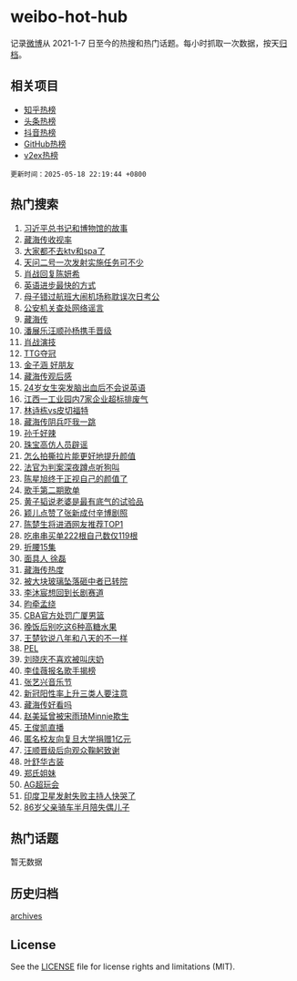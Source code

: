 # weibo-hot-hub

记录[微博](https://www.weibo.com)从 2021-1-7 日至今的热搜和热门话题。每小时抓取一次数据，按天[归档](archives)。

## 相关项目

- [知乎热榜](https://github.com/snaildev/zhihu-hot-hub)
- [头条热榜](https://github.com/snaildev/toutiao-hot-hub)
- [抖音热榜](https://github.com/snaildev/douyin-hot-hub)
- [GitHub热榜](https://github.com/snaildev/github-hot-hub)
- [v2ex热榜](https://github.com/snaildev/v2ex-hot-hub)


`更新时间：2025-05-18 22:19:44 +0800`

## 热门搜索

1. [习近平总书记和博物馆的故事](https://m.weibo.cn/search?containerid=100103type%3D1%26t%3D10%26q%3D%23%E4%B9%A0%E8%BF%91%E5%B9%B3%E6%80%BB%E4%B9%A6%E8%AE%B0%E5%92%8C%E5%8D%9A%E7%89%A9%E9%A6%86%E7%9A%84%E6%95%85%E4%BA%8B%23&stream_entry_id=51&isnewpage=1&extparam=seat%3D1%26pos%3D0%26filter_type%3Drealtimehot%26stream_entry_id%3D51%26q%3D%2523%25E4%25B9%25A0%25E8%25BF%2591%25E5%25B9%25B3%25E6%2580%25BB%25E4%25B9%25A6%25E8%25AE%25B0%25E5%2592%258C%25E5%258D%259A%25E7%2589%25A9%25E9%25A6%2586%25E7%259A%2584%25E6%2595%2585%25E4%25BA%258B%2523%26dgr%3D0%26c_type%3D51%26cate%3D10103%26display_time%3D1747577982%26pre_seqid%3D17475779828520337216355)
1. [藏海传收视率](https://m.weibo.cn/search?containerid=100103type%3D1%26t%3D10%26q%3D%E8%97%8F%E6%B5%B7%E4%BC%A0%E6%94%B6%E8%A7%86%E7%8E%87&stream_entry_id=31&isnewpage=1&extparam=seat%3D1%26pos%3D0%26filter_type%3Drealtimehot%26q%3D%25E8%2597%258F%25E6%25B5%25B7%25E4%25BC%25A0%25E6%2594%25B6%25E8%25A7%2586%25E7%258E%2587%26dgr%3D0%26cate%3D5001%26band_rank%3D1%26stream_entry_id%3D31%26c_type%3D31%26realpos%3D1%26flag%3D16%26lcate%3D5001%26display_time%3D1747577982%26pre_seqid%3D17475779828520337216355)
1. [大家都不去ktv和spa了](https://m.weibo.cn/search?containerid=100103type%3D1%26t%3D10%26q%3D%E5%A4%A7%E5%AE%B6%E9%83%BD%E4%B8%8D%E5%8E%BBktv%E5%92%8Cspa%E4%BA%86&stream_entry_id=31&isnewpage=1&extparam=seat%3D1%26pos%3D1%26filter_type%3Drealtimehot%26q%3D%25E5%25A4%25A7%25E5%25AE%25B6%25E9%2583%25BD%25E4%25B8%258D%25E5%258E%25BBktv%25E5%2592%258Cspa%25E4%25BA%2586%26dgr%3D0%26cate%3D5001%26band_rank%3D2%26stream_entry_id%3D31%26c_type%3D31%26realpos%3D2%26flag%3D2%26lcate%3D5001%26display_time%3D1747577982%26pre_seqid%3D17475779828520337216355)
1. [天问二号一次发射实施任务可不少](https://m.weibo.cn/search?containerid=100103type%3D1%26t%3D10%26q%3D%23%E5%A4%A9%E9%97%AE%E4%BA%8C%E5%8F%B7%E4%B8%80%E6%AC%A1%E5%8F%91%E5%B0%84%E5%AE%9E%E6%96%BD%E4%BB%BB%E5%8A%A1%E5%8F%AF%E4%B8%8D%E5%B0%91%23&stream_entry_id=31&isnewpage=1&extparam=seat%3D1%26pos%3D2%26filter_type%3Drealtimehot%26q%3D%2523%25E5%25A4%25A9%25E9%2597%25AE%25E4%25BA%258C%25E5%258F%25B7%25E4%25B8%2580%25E6%25AC%25A1%25E5%258F%2591%25E5%25B0%2584%25E5%25AE%259E%25E6%2596%25BD%25E4%25BB%25BB%25E5%258A%25A1%25E5%258F%25AF%25E4%25B8%258D%25E5%25B0%2591%2523%26dgr%3D0%26cate%3D5001%26band_rank%3D3%26stream_entry_id%3D31%26c_type%3D31%26realpos%3D3%26flag%3D1%26lcate%3D5001%26display_time%3D1747577982%26pre_seqid%3D17475779828520337216355)
1. [肖战回复陈妍希](https://m.weibo.cn/search?containerid=100103type%3D1%26t%3D10%26q%3D%23%E8%82%96%E6%88%98%E5%9B%9E%E5%A4%8D%E9%99%88%E5%A6%8D%E5%B8%8C%23&stream_entry_id=31&isnewpage=1&extparam=seat%3D1%26pos%3D3%26filter_type%3Drealtimehot%26q%3D%2523%25E8%2582%2596%25E6%2588%2598%25E5%259B%259E%25E5%25A4%258D%25E9%2599%2588%25E5%25A6%258D%25E5%25B8%258C%2523%26dgr%3D0%26cate%3D5001%26band_rank%3D4%26stream_entry_id%3D31%26c_type%3D31%26realpos%3D4%26flag%3D16%26lcate%3D5001%26display_time%3D1747577982%26pre_seqid%3D17475779828520337216355)
1. [英语进步最快的方式](https://m.weibo.cn/search?containerid=100103type%3D1%26t%3D10%26q%3D%E8%8B%B1%E8%AF%AD%E8%BF%9B%E6%AD%A5%E6%9C%80%E5%BF%AB%E7%9A%84%E6%96%B9%E5%BC%8F&stream_entry_id=31&isnewpage=1&extparam=seat%3D1%26pos%3D4%26filter_type%3Drealtimehot%26q%3D%25E8%258B%25B1%25E8%25AF%25AD%25E8%25BF%259B%25E6%25AD%25A5%25E6%259C%2580%25E5%25BF%25AB%25E7%259A%2584%25E6%2596%25B9%25E5%25BC%258F%26dgr%3D0%26cate%3D5001%26band_rank%3D5%26stream_entry_id%3D31%26c_type%3D31%26realpos%3D5%26flag%3D1%26lcate%3D5001%26display_time%3D1747577982%26pre_seqid%3D17475779828520337216355)
1. [母子错过航班大闹机场称耽误次日考公](https://m.weibo.cn/search?containerid=100103type%3D1%26t%3D10%26q%3D%23%E6%AF%8D%E5%AD%90%E9%94%99%E8%BF%87%E8%88%AA%E7%8F%AD%E5%A4%A7%E9%97%B9%E6%9C%BA%E5%9C%BA%E7%A7%B0%E8%80%BD%E8%AF%AF%E6%AC%A1%E6%97%A5%E8%80%83%E5%85%AC%23&stream_entry_id=31&isnewpage=1&extparam=seat%3D1%26pos%3D5%26filter_type%3Drealtimehot%26q%3D%2523%25E6%25AF%258D%25E5%25AD%2590%25E9%2594%2599%25E8%25BF%2587%25E8%2588%25AA%25E7%258F%25AD%25E5%25A4%25A7%25E9%2597%25B9%25E6%259C%25BA%25E5%259C%25BA%25E7%25A7%25B0%25E8%2580%25BD%25E8%25AF%25AF%25E6%25AC%25A1%25E6%2597%25A5%25E8%2580%2583%25E5%2585%25AC%2523%26dgr%3D0%26cate%3D5001%26band_rank%3D6%26stream_entry_id%3D31%26c_type%3D31%26realpos%3D6%26flag%3D0%26lcate%3D5001%26display_time%3D1747577982%26pre_seqid%3D17475779828520337216355)
1. [公安机关查处网络谣言](https://m.weibo.cn/search?containerid=100103type%3D1%26t%3D10%26q%3D%23%E5%85%AC%E5%AE%89%E6%9C%BA%E5%85%B3%E6%9F%A5%E5%A4%84%E7%BD%91%E7%BB%9C%E8%B0%A3%E8%A8%80%23&stream_entry_id=31&isnewpage=1&extparam=seat%3D1%26pos%3D6%26filter_type%3Drealtimehot%26is_ad_pos%3D1%26c_type%3D31%26dgr%3D0%26cate%3D5001%26stream_entry_id%3D31%26band_rank%3D7%26q%3D%2523%25E5%2585%25AC%25E5%25AE%2589%25E6%259C%25BA%25E5%2585%25B3%25E6%259F%25A5%25E5%25A4%2584%25E7%25BD%2591%25E7%25BB%259C%25E8%25B0%25A3%25E8%25A8%2580%2523%26adid%3D286466%26lcate%3D5001%26display_time%3D1747577982%26pre_seqid%3D17475779828520337216355)
1. [藏海传](https://m.weibo.cn/search?containerid=100103type%3D1%26t%3D10%26q%3D%E8%97%8F%E6%B5%B7%E4%BC%A0&stream_entry_id=31&isnewpage=1&extparam=seat%3D1%26pos%3D7%26filter_type%3Drealtimehot%26q%3D%25E8%2597%258F%25E6%25B5%25B7%25E4%25BC%25A0%26dgr%3D0%26cate%3D5001%26band_rank%3D7%26stream_entry_id%3D31%26c_type%3D31%26realpos%3D7%26flag%3D2%26lcate%3D5001%26display_time%3D1747577982%26pre_seqid%3D17475779828520337216355)
1. [潘展乐汪顺孙杨携手晋级](https://m.weibo.cn/search?containerid=100103type%3D1%26t%3D10%26q%3D%23%E6%BD%98%E5%B1%95%E4%B9%90%E6%B1%AA%E9%A1%BA%E5%AD%99%E6%9D%A8%E6%90%BA%E6%89%8B%E6%99%8B%E7%BA%A7%23&stream_entry_id=31&isnewpage=1&extparam=seat%3D1%26pos%3D8%26filter_type%3Drealtimehot%26q%3D%2523%25E6%25BD%2598%25E5%25B1%2595%25E4%25B9%2590%25E6%25B1%25AA%25E9%25A1%25BA%25E5%25AD%2599%25E6%259D%25A8%25E6%2590%25BA%25E6%2589%258B%25E6%2599%258B%25E7%25BA%25A7%2523%26dgr%3D0%26cate%3D5001%26band_rank%3D8%26stream_entry_id%3D31%26c_type%3D31%26realpos%3D8%26flag%3D1%26lcate%3D5001%26display_time%3D1747577982%26pre_seqid%3D17475779828520337216355)
1. [肖战演技](https://m.weibo.cn/search?containerid=100103type%3D1%26t%3D10%26q%3D%E8%82%96%E6%88%98%E6%BC%94%E6%8A%80&stream_entry_id=31&isnewpage=1&extparam=seat%3D1%26pos%3D9%26filter_type%3Drealtimehot%26q%3D%25E8%2582%2596%25E6%2588%2598%25E6%25BC%2594%25E6%258A%2580%26dgr%3D0%26cate%3D5001%26band_rank%3D9%26stream_entry_id%3D31%26c_type%3D31%26realpos%3D9%26flag%3D1%26lcate%3D5001%26display_time%3D1747577982%26pre_seqid%3D17475779828520337216355)
1. [TTG夺冠](https://m.weibo.cn/search?containerid=100103type%3D1%26t%3D10%26q%3DTTG%E5%A4%BA%E5%86%A0&stream_entry_id=31&isnewpage=1&extparam=seat%3D1%26pos%3D10%26filter_type%3Drealtimehot%26q%3DTTG%25E5%25A4%25BA%25E5%2586%25A0%26dgr%3D0%26cate%3D5001%26band_rank%3D10%26stream_entry_id%3D31%26c_type%3D31%26realpos%3D10%26flag%3D0%26lcate%3D5001%26display_time%3D1747577982%26pre_seqid%3D17475779828520337216355)
1. [金子涵 好朋友](https://m.weibo.cn/search?containerid=100103type%3D1%26t%3D10%26q%3D%E9%87%91%E5%AD%90%E6%B6%B5+%E5%A5%BD%E6%9C%8B%E5%8F%8B&stream_entry_id=31&isnewpage=1&extparam=seat%3D1%26pos%3D11%26filter_type%3Drealtimehot%26q%3D%25E9%2587%2591%25E5%25AD%2590%25E6%25B6%25B5%2520%25E5%25A5%25BD%25E6%259C%258B%25E5%258F%258B%26dgr%3D0%26cate%3D5001%26band_rank%3D11%26stream_entry_id%3D31%26c_type%3D31%26realpos%3D11%26flag%3D1%26lcate%3D5001%26display_time%3D1747577982%26pre_seqid%3D17475779828520337216355)
1. [藏海传观后感](https://m.weibo.cn/search?containerid=100103type%3D1%26t%3D10%26q%3D%23%E8%97%8F%E6%B5%B7%E4%BC%A0%E8%A7%82%E5%90%8E%E6%84%9F%23&stream_entry_id=31&isnewpage=1&extparam=seat%3D1%26pos%3D12%26filter_type%3Drealtimehot%26q%3D%2523%25E8%2597%258F%25E6%25B5%25B7%25E4%25BC%25A0%25E8%25A7%2582%25E5%2590%258E%25E6%2584%259F%2523%26dgr%3D0%26cate%3D5001%26band_rank%3D12%26stream_entry_id%3D31%26c_type%3D31%26realpos%3D12%26flag%3D1%26lcate%3D5001%26display_time%3D1747577982%26pre_seqid%3D17475779828520337216355)
1. [24岁女生突发脑出血后不会说英语](https://m.weibo.cn/search?containerid=100103type%3D1%26t%3D10%26q%3D%2324%E5%B2%81%E5%A5%B3%E7%94%9F%E7%AA%81%E5%8F%91%E8%84%91%E5%87%BA%E8%A1%80%E5%90%8E%E4%B8%8D%E4%BC%9A%E8%AF%B4%E8%8B%B1%E8%AF%AD%23&stream_entry_id=31&isnewpage=1&extparam=seat%3D1%26pos%3D13%26filter_type%3Drealtimehot%26q%3D%252324%25E5%25B2%2581%25E5%25A5%25B3%25E7%2594%259F%25E7%25AA%2581%25E5%258F%2591%25E8%2584%2591%25E5%2587%25BA%25E8%25A1%2580%25E5%2590%258E%25E4%25B8%258D%25E4%25BC%259A%25E8%25AF%25B4%25E8%258B%25B1%25E8%25AF%25AD%2523%26dgr%3D0%26cate%3D5001%26band_rank%3D13%26stream_entry_id%3D31%26c_type%3D31%26realpos%3D13%26flag%3D0%26lcate%3D5001%26display_time%3D1747577982%26pre_seqid%3D17475779828520337216355)
1. [江西一工业园内7家企业超标排废气](https://m.weibo.cn/search?containerid=100103type%3D1%26t%3D10%26q%3D%23%E6%B1%9F%E8%A5%BF%E4%B8%80%E5%B7%A5%E4%B8%9A%E5%9B%AD%E5%86%857%E5%AE%B6%E4%BC%81%E4%B8%9A%E8%B6%85%E6%A0%87%E6%8E%92%E5%BA%9F%E6%B0%94%23&stream_entry_id=31&isnewpage=1&extparam=seat%3D1%26pos%3D14%26filter_type%3Drealtimehot%26q%3D%2523%25E6%25B1%259F%25E8%25A5%25BF%25E4%25B8%2580%25E5%25B7%25A5%25E4%25B8%259A%25E5%259B%25AD%25E5%2586%25857%25E5%25AE%25B6%25E4%25BC%2581%25E4%25B8%259A%25E8%25B6%2585%25E6%25A0%2587%25E6%258E%2592%25E5%25BA%259F%25E6%25B0%2594%2523%26dgr%3D0%26cate%3D5001%26band_rank%3D14%26stream_entry_id%3D31%26c_type%3D31%26realpos%3D14%26flag%3D1%26lcate%3D5001%26display_time%3D1747577982%26pre_seqid%3D17475779828520337216355)
1. [林诗栋vs皮切福特](https://m.weibo.cn/search?containerid=100103type%3D1%26t%3D10%26q%3D%E6%9E%97%E8%AF%97%E6%A0%8Bvs%E7%9A%AE%E5%88%87%E7%A6%8F%E7%89%B9&stream_entry_id=31&isnewpage=1&extparam=seat%3D1%26pos%3D15%26filter_type%3Drealtimehot%26q%3D%25E6%259E%2597%25E8%25AF%2597%25E6%25A0%258Bvs%25E7%259A%25AE%25E5%2588%2587%25E7%25A6%258F%25E7%2589%25B9%26dgr%3D0%26cate%3D5001%26band_rank%3D15%26stream_entry_id%3D31%26c_type%3D31%26realpos%3D15%26flag%3D0%26lcate%3D5001%26display_time%3D1747577982%26pre_seqid%3D17475779828520337216355)
1. [藏海传阴兵吓我一跳](https://m.weibo.cn/search?containerid=100103type%3D1%26t%3D10%26q%3D%E8%97%8F%E6%B5%B7%E4%BC%A0%E9%98%B4%E5%85%B5%E5%90%93%E6%88%91%E4%B8%80%E8%B7%B3&stream_entry_id=31&isnewpage=1&extparam=seat%3D1%26pos%3D16%26filter_type%3Drealtimehot%26q%3D%25E8%2597%258F%25E6%25B5%25B7%25E4%25BC%25A0%25E9%2598%25B4%25E5%2585%25B5%25E5%2590%2593%25E6%2588%2591%25E4%25B8%2580%25E8%25B7%25B3%26dgr%3D0%26cate%3D5001%26band_rank%3D16%26stream_entry_id%3D31%26c_type%3D31%26realpos%3D16%26flag%3D1%26lcate%3D5001%26display_time%3D1747577982%26pre_seqid%3D17475779828520337216355)
1. [孙千好辣](https://m.weibo.cn/search?containerid=100103type%3D1%26t%3D10%26q%3D%E5%AD%99%E5%8D%83%E5%A5%BD%E8%BE%A3&stream_entry_id=31&isnewpage=1&extparam=seat%3D1%26pos%3D17%26filter_type%3Drealtimehot%26q%3D%25E5%25AD%2599%25E5%258D%2583%25E5%25A5%25BD%25E8%25BE%25A3%26dgr%3D0%26cate%3D5001%26band_rank%3D17%26stream_entry_id%3D31%26c_type%3D31%26realpos%3D17%26flag%3D1%26lcate%3D5001%26display_time%3D1747577982%26pre_seqid%3D17475779828520337216355)
1. [珠宝高仿人员辟谣](https://m.weibo.cn/search?containerid=100103type%3D1%26t%3D10%26q%3D%23%E7%8F%A0%E5%AE%9D%E9%AB%98%E4%BB%BF%E4%BA%BA%E5%91%98%E8%BE%9F%E8%B0%A3%23&stream_entry_id=31&isnewpage=1&extparam=seat%3D1%26pos%3D18%26filter_type%3Drealtimehot%26q%3D%2523%25E7%258F%25A0%25E5%25AE%259D%25E9%25AB%2598%25E4%25BB%25BF%25E4%25BA%25BA%25E5%2591%2598%25E8%25BE%259F%25E8%25B0%25A3%2523%26dgr%3D0%26cate%3D5001%26band_rank%3D18%26stream_entry_id%3D31%26c_type%3D31%26realpos%3D18%26flag%3D0%26lcate%3D5001%26display_time%3D1747577982%26pre_seqid%3D17475779828520337216355)
1. [怎么拍撕拉片能更好地提升颜值](https://m.weibo.cn/search?containerid=100103type%3D1%26t%3D10%26q%3D%E6%80%8E%E4%B9%88%E6%8B%8D%E6%92%95%E6%8B%89%E7%89%87%E8%83%BD%E6%9B%B4%E5%A5%BD%E5%9C%B0%E6%8F%90%E5%8D%87%E9%A2%9C%E5%80%BC&stream_entry_id=31&isnewpage=1&extparam=seat%3D1%26pos%3D19%26filter_type%3Drealtimehot%26q%3D%25E6%2580%258E%25E4%25B9%2588%25E6%258B%258D%25E6%2592%2595%25E6%258B%2589%25E7%2589%2587%25E8%2583%25BD%25E6%259B%25B4%25E5%25A5%25BD%25E5%259C%25B0%25E6%258F%2590%25E5%258D%2587%25E9%25A2%259C%25E5%2580%25BC%26dgr%3D0%26cate%3D5001%26is_ai_ask%3D1%26c_type%3D31%26realpos%3D19%26band_rank%3D19%26stream_entry_id%3D31%26flag%3D1%26lcate%3D5001%26display_time%3D1747577982%26pre_seqid%3D17475779828520337216355)
1. [法官为判案深夜蹲点听狗叫](https://m.weibo.cn/search?containerid=100103type%3D1%26t%3D10%26q%3D%E6%B3%95%E5%AE%98%E4%B8%BA%E5%88%A4%E6%A1%88%E6%B7%B1%E5%A4%9C%E8%B9%B2%E7%82%B9%E5%90%AC%E7%8B%97%E5%8F%AB&stream_entry_id=31&isnewpage=1&extparam=seat%3D1%26pos%3D20%26filter_type%3Drealtimehot%26q%3D%25E6%25B3%2595%25E5%25AE%2598%25E4%25B8%25BA%25E5%2588%25A4%25E6%25A1%2588%25E6%25B7%25B1%25E5%25A4%259C%25E8%25B9%25B2%25E7%2582%25B9%25E5%2590%25AC%25E7%258B%2597%25E5%258F%25AB%26dgr%3D0%26cate%3D5001%26band_rank%3D20%26stream_entry_id%3D31%26c_type%3D31%26realpos%3D20%26flag%3D1%26lcate%3D5001%26display_time%3D1747577982%26pre_seqid%3D17475779828520337216355)
1. [陈星旭终于正视自己的颜值了](https://m.weibo.cn/search?containerid=100103type%3D1%26t%3D10%26q%3D%E9%99%88%E6%98%9F%E6%97%AD%E7%BB%88%E4%BA%8E%E6%AD%A3%E8%A7%86%E8%87%AA%E5%B7%B1%E7%9A%84%E9%A2%9C%E5%80%BC%E4%BA%86&stream_entry_id=31&isnewpage=1&extparam=seat%3D1%26pos%3D21%26filter_type%3Drealtimehot%26q%3D%25E9%2599%2588%25E6%2598%259F%25E6%2597%25AD%25E7%25BB%2588%25E4%25BA%258E%25E6%25AD%25A3%25E8%25A7%2586%25E8%2587%25AA%25E5%25B7%25B1%25E7%259A%2584%25E9%25A2%259C%25E5%2580%25BC%25E4%25BA%2586%26dgr%3D0%26cate%3D5001%26band_rank%3D21%26stream_entry_id%3D31%26c_type%3D31%26realpos%3D21%26flag%3D1%26lcate%3D5001%26display_time%3D1747577982%26pre_seqid%3D17475779828520337216355)
1. [歌手第二期歌单](https://m.weibo.cn/search?containerid=100103type%3D1%26t%3D10%26q%3D%E6%AD%8C%E6%89%8B%E7%AC%AC%E4%BA%8C%E6%9C%9F%E6%AD%8C%E5%8D%95&stream_entry_id=31&isnewpage=1&extparam=seat%3D1%26pos%3D22%26filter_type%3Drealtimehot%26q%3D%25E6%25AD%258C%25E6%2589%258B%25E7%25AC%25AC%25E4%25BA%258C%25E6%259C%259F%25E6%25AD%258C%25E5%258D%2595%26dgr%3D0%26cate%3D5001%26band_rank%3D22%26stream_entry_id%3D31%26c_type%3D31%26realpos%3D22%26flag%3D0%26lcate%3D5001%26display_time%3D1747577982%26pre_seqid%3D17475779828520337216355)
1. [黄子韬说老婆是最有底气的试验品](https://m.weibo.cn/search?containerid=100103type%3D1%26t%3D10%26q%3D%23%E9%BB%84%E5%AD%90%E9%9F%AC%E8%AF%B4%E8%80%81%E5%A9%86%E6%98%AF%E6%9C%80%E6%9C%89%E5%BA%95%E6%B0%94%E7%9A%84%E8%AF%95%E9%AA%8C%E5%93%81%23&stream_entry_id=31&isnewpage=1&extparam=seat%3D1%26pos%3D23%26filter_type%3Drealtimehot%26q%3D%2523%25E9%25BB%2584%25E5%25AD%2590%25E9%259F%25AC%25E8%25AF%25B4%25E8%2580%2581%25E5%25A9%2586%25E6%2598%25AF%25E6%259C%2580%25E6%259C%2589%25E5%25BA%2595%25E6%25B0%2594%25E7%259A%2584%25E8%25AF%2595%25E9%25AA%258C%25E5%2593%2581%2523%26dgr%3D0%26cate%3D5001%26band_rank%3D23%26stream_entry_id%3D31%26c_type%3D31%26realpos%3D23%26flag%3D0%26lcate%3D5001%26display_time%3D1747577982%26pre_seqid%3D17475779828520337216355)
1. [颖儿点赞了张新成付辛博剧照](https://m.weibo.cn/search?containerid=100103type%3D1%26t%3D10%26q%3D%23%E9%A2%96%E5%84%BF%E7%82%B9%E8%B5%9E%E4%BA%86%E5%BC%A0%E6%96%B0%E6%88%90%E4%BB%98%E8%BE%9B%E5%8D%9A%E5%89%A7%E7%85%A7%23&stream_entry_id=31&isnewpage=1&extparam=seat%3D1%26pos%3D24%26filter_type%3Drealtimehot%26q%3D%2523%25E9%25A2%2596%25E5%2584%25BF%25E7%2582%25B9%25E8%25B5%259E%25E4%25BA%2586%25E5%25BC%25A0%25E6%2596%25B0%25E6%2588%2590%25E4%25BB%2598%25E8%25BE%259B%25E5%258D%259A%25E5%2589%25A7%25E7%2585%25A7%2523%26dgr%3D0%26cate%3D5001%26band_rank%3D24%26stream_entry_id%3D31%26c_type%3D31%26realpos%3D24%26flag%3D1%26lcate%3D5001%26display_time%3D1747577982%26pre_seqid%3D17475779828520337216355)
1. [陈楚生将进酒网友推荐TOP1](https://m.weibo.cn/search?containerid=100103type%3D1%26t%3D10%26q%3D%E9%99%88%E6%A5%9A%E7%94%9F%E5%B0%86%E8%BF%9B%E9%85%92%E7%BD%91%E5%8F%8B%E6%8E%A8%E8%8D%90TOP1&stream_entry_id=31&isnewpage=1&extparam=seat%3D1%26pos%3D25%26filter_type%3Drealtimehot%26q%3D%25E9%2599%2588%25E6%25A5%259A%25E7%2594%259F%25E5%25B0%2586%25E8%25BF%259B%25E9%2585%2592%25E7%25BD%2591%25E5%258F%258B%25E6%258E%25A8%25E8%258D%2590TOP1%26dgr%3D0%26cate%3D5001%26band_rank%3D25%26stream_entry_id%3D31%26c_type%3D31%26realpos%3D25%26flag%3D1%26lcate%3D5001%26display_time%3D1747577982%26pre_seqid%3D17475779828520337216355)
1. [吃串串买单222根自己数仅119根](https://m.weibo.cn/search?containerid=100103type%3D1%26t%3D10%26q%3D%23%E5%90%83%E4%B8%B2%E4%B8%B2%E4%B9%B0%E5%8D%95222%E6%A0%B9%E8%87%AA%E5%B7%B1%E6%95%B0%E4%BB%85119%E6%A0%B9%23&stream_entry_id=31&isnewpage=1&extparam=seat%3D1%26pos%3D26%26filter_type%3Drealtimehot%26q%3D%2523%25E5%2590%2583%25E4%25B8%25B2%25E4%25B8%25B2%25E4%25B9%25B0%25E5%258D%2595222%25E6%25A0%25B9%25E8%2587%25AA%25E5%25B7%25B1%25E6%2595%25B0%25E4%25BB%2585119%25E6%25A0%25B9%2523%26dgr%3D0%26cate%3D5001%26band_rank%3D26%26stream_entry_id%3D31%26c_type%3D31%26realpos%3D26%26flag%3D0%26lcate%3D5001%26display_time%3D1747577982%26pre_seqid%3D17475779828520337216355)
1. [折腰15集](https://m.weibo.cn/search?containerid=100103type%3D1%26t%3D10%26q%3D%E6%8A%98%E8%85%B015%E9%9B%86&stream_entry_id=31&isnewpage=1&extparam=seat%3D1%26pos%3D27%26filter_type%3Drealtimehot%26q%3D%25E6%258A%2598%25E8%2585%25B015%25E9%259B%2586%26dgr%3D0%26cate%3D5001%26band_rank%3D27%26stream_entry_id%3D31%26c_type%3D31%26realpos%3D27%26flag%3D0%26lcate%3D5001%26display_time%3D1747577982%26pre_seqid%3D17475779828520337216355)
1. [面具人 徐磊](https://m.weibo.cn/search?containerid=100103type%3D1%26t%3D10%26q%3D%E9%9D%A2%E5%85%B7%E4%BA%BA+%E5%BE%90%E7%A3%8A&stream_entry_id=31&isnewpage=1&extparam=seat%3D1%26pos%3D28%26filter_type%3Drealtimehot%26q%3D%25E9%259D%25A2%25E5%2585%25B7%25E4%25BA%25BA%2520%25E5%25BE%2590%25E7%25A3%258A%26dgr%3D0%26cate%3D5001%26band_rank%3D28%26stream_entry_id%3D31%26c_type%3D31%26realpos%3D28%26flag%3D1%26lcate%3D5001%26display_time%3D1747577982%26pre_seqid%3D17475779828520337216355)
1. [藏海传热度](https://m.weibo.cn/search?containerid=100103type%3D1%26t%3D10%26q%3D%23%E8%97%8F%E6%B5%B7%E4%BC%A0%E7%83%AD%E5%BA%A6%23&stream_entry_id=31&isnewpage=1&extparam=seat%3D1%26pos%3D29%26filter_type%3Drealtimehot%26q%3D%2523%25E8%2597%258F%25E6%25B5%25B7%25E4%25BC%25A0%25E7%2583%25AD%25E5%25BA%25A6%2523%26dgr%3D0%26cate%3D5001%26band_rank%3D29%26stream_entry_id%3D31%26c_type%3D31%26realpos%3D29%26flag%3D1%26lcate%3D5001%26display_time%3D1747577982%26pre_seqid%3D17475779828520337216355)
1. [被大块玻璃坠落砸中者已转院](https://m.weibo.cn/search?containerid=100103type%3D1%26t%3D10%26q%3D%E8%A2%AB%E5%A4%A7%E5%9D%97%E7%8E%BB%E7%92%83%E5%9D%A0%E8%90%BD%E7%A0%B8%E4%B8%AD%E8%80%85%E5%B7%B2%E8%BD%AC%E9%99%A2&stream_entry_id=31&isnewpage=1&extparam=seat%3D1%26pos%3D30%26filter_type%3Drealtimehot%26q%3D%25E8%25A2%25AB%25E5%25A4%25A7%25E5%259D%2597%25E7%258E%25BB%25E7%2592%2583%25E5%259D%25A0%25E8%2590%25BD%25E7%25A0%25B8%25E4%25B8%25AD%25E8%2580%2585%25E5%25B7%25B2%25E8%25BD%25AC%25E9%2599%25A2%26dgr%3D0%26cate%3D5001%26band_rank%3D30%26stream_entry_id%3D31%26c_type%3D31%26realpos%3D30%26flag%3D1%26lcate%3D5001%26display_time%3D1747577982%26pre_seqid%3D17475779828520337216355)
1. [李沐宸想回到长剧赛道](https://m.weibo.cn/search?containerid=100103type%3D1%26t%3D10%26q%3D%E6%9D%8E%E6%B2%90%E5%AE%B8%E6%83%B3%E5%9B%9E%E5%88%B0%E9%95%BF%E5%89%A7%E8%B5%9B%E9%81%93&stream_entry_id=31&isnewpage=1&extparam=seat%3D1%26pos%3D31%26filter_type%3Drealtimehot%26q%3D%25E6%259D%258E%25E6%25B2%2590%25E5%25AE%25B8%25E6%2583%25B3%25E5%259B%259E%25E5%2588%25B0%25E9%2595%25BF%25E5%2589%25A7%25E8%25B5%259B%25E9%2581%2593%26dgr%3D0%26cate%3D5001%26band_rank%3D31%26stream_entry_id%3D31%26c_type%3D31%26realpos%3D31%26flag%3D1%26lcate%3D5001%26display_time%3D1747577982%26pre_seqid%3D17475779828520337216355)
1. [昀牵孟绕](https://m.weibo.cn/search?containerid=100103type%3D1%26t%3D10%26q%3D%E6%98%80%E7%89%B5%E5%AD%9F%E7%BB%95&stream_entry_id=31&isnewpage=1&extparam=seat%3D1%26pos%3D32%26filter_type%3Drealtimehot%26q%3D%25E6%2598%2580%25E7%2589%25B5%25E5%25AD%259F%25E7%25BB%2595%26dgr%3D0%26cate%3D5001%26band_rank%3D32%26stream_entry_id%3D31%26c_type%3D31%26realpos%3D32%26flag%3D0%26lcate%3D5001%26display_time%3D1747577982%26pre_seqid%3D17475779828520337216355)
1. [CBA官方处罚广厦男篮](https://m.weibo.cn/search?containerid=100103type%3D1%26t%3D10%26q%3D%23CBA%E5%AE%98%E6%96%B9%E5%A4%84%E7%BD%9A%E5%B9%BF%E5%8E%A6%E7%94%B7%E7%AF%AE%23&stream_entry_id=31&isnewpage=1&extparam=seat%3D1%26pos%3D33%26filter_type%3Drealtimehot%26q%3D%2523CBA%25E5%25AE%2598%25E6%2596%25B9%25E5%25A4%2584%25E7%25BD%259A%25E5%25B9%25BF%25E5%258E%25A6%25E7%2594%25B7%25E7%25AF%25AE%2523%26dgr%3D0%26cate%3D5001%26band_rank%3D33%26stream_entry_id%3D31%26c_type%3D31%26realpos%3D33%26flag%3D1%26lcate%3D5001%26display_time%3D1747577982%26pre_seqid%3D17475779828520337216355)
1. [晚饭后别吃这6种高糖水果](https://m.weibo.cn/search?containerid=100103type%3D1%26t%3D10%26q%3D%23%E6%99%9A%E9%A5%AD%E5%90%8E%E5%88%AB%E5%90%83%E8%BF%996%E7%A7%8D%E9%AB%98%E7%B3%96%E6%B0%B4%E6%9E%9C%23&stream_entry_id=31&isnewpage=1&extparam=seat%3D1%26pos%3D34%26filter_type%3Drealtimehot%26q%3D%2523%25E6%2599%259A%25E9%25A5%25AD%25E5%2590%258E%25E5%2588%25AB%25E5%2590%2583%25E8%25BF%25996%25E7%25A7%258D%25E9%25AB%2598%25E7%25B3%2596%25E6%25B0%25B4%25E6%259E%259C%2523%26dgr%3D0%26cate%3D5001%26band_rank%3D34%26stream_entry_id%3D31%26c_type%3D31%26realpos%3D34%26flag%3D0%26lcate%3D5001%26display_time%3D1747577982%26pre_seqid%3D17475779828520337216355)
1. [王楚钦说八年和八天的不一样](https://m.weibo.cn/search?containerid=100103type%3D1%26t%3D10%26q%3D%23%E7%8E%8B%E6%A5%9A%E9%92%A6%E8%AF%B4%E5%85%AB%E5%B9%B4%E5%92%8C%E5%85%AB%E5%A4%A9%E7%9A%84%E4%B8%8D%E4%B8%80%E6%A0%B7%23&stream_entry_id=31&isnewpage=1&extparam=seat%3D1%26pos%3D35%26filter_type%3Drealtimehot%26q%3D%2523%25E7%258E%258B%25E6%25A5%259A%25E9%2592%25A6%25E8%25AF%25B4%25E5%2585%25AB%25E5%25B9%25B4%25E5%2592%258C%25E5%2585%25AB%25E5%25A4%25A9%25E7%259A%2584%25E4%25B8%258D%25E4%25B8%2580%25E6%25A0%25B7%2523%26dgr%3D0%26cate%3D5001%26band_rank%3D35%26stream_entry_id%3D31%26c_type%3D31%26realpos%3D35%26flag%3D0%26lcate%3D5001%26display_time%3D1747577982%26pre_seqid%3D17475779828520337216355)
1. [PEL](https://m.weibo.cn/search?containerid=100103type%3D1%26t%3D10%26q%3DPEL&stream_entry_id=31&isnewpage=1&extparam=seat%3D1%26pos%3D36%26filter_type%3Drealtimehot%26q%3DPEL%26dgr%3D0%26cate%3D5001%26band_rank%3D36%26stream_entry_id%3D31%26c_type%3D31%26realpos%3D36%26flag%3D1%26lcate%3D5001%26display_time%3D1747577982%26pre_seqid%3D17475779828520337216355)
1. [刘晓庆不喜欢被叫庆奶](https://m.weibo.cn/search?containerid=100103type%3D1%26t%3D10%26q%3D%23%E5%88%98%E6%99%93%E5%BA%86%E4%B8%8D%E5%96%9C%E6%AC%A2%E8%A2%AB%E5%8F%AB%E5%BA%86%E5%A5%B6%23&stream_entry_id=31&isnewpage=1&extparam=seat%3D1%26pos%3D37%26filter_type%3Drealtimehot%26q%3D%2523%25E5%2588%2598%25E6%2599%2593%25E5%25BA%2586%25E4%25B8%258D%25E5%2596%259C%25E6%25AC%25A2%25E8%25A2%25AB%25E5%258F%25AB%25E5%25BA%2586%25E5%25A5%25B6%2523%26dgr%3D0%26cate%3D5001%26band_rank%3D37%26stream_entry_id%3D31%26c_type%3D31%26realpos%3D37%26flag%3D1%26lcate%3D5001%26display_time%3D1747577982%26pre_seqid%3D17475779828520337216355)
1. [李佳薇报名歌手揭榜](https://m.weibo.cn/search?containerid=100103type%3D1%26t%3D10%26q%3D%E6%9D%8E%E4%BD%B3%E8%96%87%E6%8A%A5%E5%90%8D%E6%AD%8C%E6%89%8B%E6%8F%AD%E6%A6%9C&stream_entry_id=31&isnewpage=1&extparam=seat%3D1%26pos%3D38%26filter_type%3Drealtimehot%26q%3D%25E6%259D%258E%25E4%25BD%25B3%25E8%2596%2587%25E6%258A%25A5%25E5%2590%258D%25E6%25AD%258C%25E6%2589%258B%25E6%258F%25AD%25E6%25A6%259C%26dgr%3D0%26cate%3D5001%26band_rank%3D38%26stream_entry_id%3D31%26c_type%3D31%26realpos%3D38%26flag%3D1%26lcate%3D5001%26display_time%3D1747577982%26pre_seqid%3D17475779828520337216355)
1. [张艺兴音乐节](https://m.weibo.cn/search?containerid=100103type%3D1%26t%3D10%26q%3D%E5%BC%A0%E8%89%BA%E5%85%B4%E9%9F%B3%E4%B9%90%E8%8A%82&stream_entry_id=31&isnewpage=1&extparam=seat%3D1%26pos%3D39%26filter_type%3Drealtimehot%26q%3D%25E5%25BC%25A0%25E8%2589%25BA%25E5%2585%25B4%25E9%259F%25B3%25E4%25B9%2590%25E8%258A%2582%26dgr%3D0%26cate%3D5001%26band_rank%3D39%26stream_entry_id%3D31%26c_type%3D31%26realpos%3D39%26flag%3D1%26lcate%3D5001%26display_time%3D1747577982%26pre_seqid%3D17475779828520337216355)
1. [新冠阳性率上升三类人要注意](https://m.weibo.cn/search?containerid=100103type%3D1%26t%3D10%26q%3D%23%E6%96%B0%E5%86%A0%E9%98%B3%E6%80%A7%E7%8E%87%E4%B8%8A%E5%8D%87%E4%B8%89%E7%B1%BB%E4%BA%BA%E8%A6%81%E6%B3%A8%E6%84%8F%23&stream_entry_id=31&isnewpage=1&extparam=seat%3D1%26pos%3D40%26filter_type%3Drealtimehot%26q%3D%2523%25E6%2596%25B0%25E5%2586%25A0%25E9%2598%25B3%25E6%2580%25A7%25E7%258E%2587%25E4%25B8%258A%25E5%258D%2587%25E4%25B8%2589%25E7%25B1%25BB%25E4%25BA%25BA%25E8%25A6%2581%25E6%25B3%25A8%25E6%2584%258F%2523%26dgr%3D0%26cate%3D5001%26band_rank%3D40%26stream_entry_id%3D31%26c_type%3D31%26realpos%3D40%26flag%3D0%26lcate%3D5001%26display_time%3D1747577982%26pre_seqid%3D17475779828520337216355)
1. [藏海传好看吗](https://m.weibo.cn/search?containerid=100103type%3D1%26t%3D10%26q%3D%E8%97%8F%E6%B5%B7%E4%BC%A0%E5%A5%BD%E7%9C%8B%E5%90%97&stream_entry_id=31&isnewpage=1&extparam=seat%3D1%26pos%3D41%26filter_type%3Drealtimehot%26q%3D%25E8%2597%258F%25E6%25B5%25B7%25E4%25BC%25A0%25E5%25A5%25BD%25E7%259C%258B%25E5%2590%2597%26dgr%3D0%26cate%3D5001%26band_rank%3D41%26stream_entry_id%3D31%26c_type%3D31%26realpos%3D41%26flag%3D1%26lcate%3D5001%26display_time%3D1747577982%26pre_seqid%3D17475779828520337216355)
1. [赵美延曾被宋雨琦Minnie欺生](https://m.weibo.cn/search?containerid=100103type%3D1%26t%3D10%26q%3D%23%E8%B5%B5%E7%BE%8E%E5%BB%B6%E6%9B%BE%E8%A2%AB%E5%AE%8B%E9%9B%A8%E7%90%A6Minnie%E6%AC%BA%E7%94%9F%23&stream_entry_id=31&isnewpage=1&extparam=seat%3D1%26pos%3D42%26filter_type%3Drealtimehot%26q%3D%2523%25E8%25B5%25B5%25E7%25BE%258E%25E5%25BB%25B6%25E6%259B%25BE%25E8%25A2%25AB%25E5%25AE%258B%25E9%259B%25A8%25E7%2590%25A6Minnie%25E6%25AC%25BA%25E7%2594%259F%2523%26dgr%3D0%26cate%3D5001%26band_rank%3D42%26stream_entry_id%3D31%26c_type%3D31%26realpos%3D42%26flag%3D0%26lcate%3D5001%26display_time%3D1747577982%26pre_seqid%3D17475779828520337216355)
1. [王俊凯直播](https://m.weibo.cn/search?containerid=100103type%3D1%26t%3D10%26q%3D%E7%8E%8B%E4%BF%8A%E5%87%AF%E7%9B%B4%E6%92%AD&stream_entry_id=31&isnewpage=1&extparam=seat%3D1%26pos%3D43%26filter_type%3Drealtimehot%26q%3D%25E7%258E%258B%25E4%25BF%258A%25E5%2587%25AF%25E7%259B%25B4%25E6%2592%25AD%26dgr%3D0%26cate%3D5001%26band_rank%3D43%26stream_entry_id%3D31%26c_type%3D31%26realpos%3D43%26flag%3D1%26lcate%3D5001%26display_time%3D1747577982%26pre_seqid%3D17475779828520337216355)
1. [匿名校友向复旦大学捐赠1亿元](https://m.weibo.cn/search?containerid=100103type%3D1%26t%3D10%26q%3D%23%E5%8C%BF%E5%90%8D%E6%A0%A1%E5%8F%8B%E5%90%91%E5%A4%8D%E6%97%A6%E5%A4%A7%E5%AD%A6%E6%8D%90%E8%B5%A01%E4%BA%BF%E5%85%83%23&stream_entry_id=31&isnewpage=1&extparam=seat%3D1%26pos%3D44%26filter_type%3Drealtimehot%26q%3D%2523%25E5%258C%25BF%25E5%2590%258D%25E6%25A0%25A1%25E5%258F%258B%25E5%2590%2591%25E5%25A4%258D%25E6%2597%25A6%25E5%25A4%25A7%25E5%25AD%25A6%25E6%258D%2590%25E8%25B5%25A01%25E4%25BA%25BF%25E5%2585%2583%2523%26dgr%3D0%26cate%3D5001%26band_rank%3D44%26stream_entry_id%3D31%26c_type%3D31%26realpos%3D44%26flag%3D0%26lcate%3D5001%26display_time%3D1747577982%26pre_seqid%3D17475779828520337216355)
1. [汪顺晋级后向观众鞠躬致谢](https://m.weibo.cn/search?containerid=100103type%3D1%26t%3D10%26q%3D%23%E6%B1%AA%E9%A1%BA%E6%99%8B%E7%BA%A7%E5%90%8E%E5%90%91%E8%A7%82%E4%BC%97%E9%9E%A0%E8%BA%AC%E8%87%B4%E8%B0%A2%23&stream_entry_id=31&isnewpage=1&extparam=seat%3D1%26pos%3D45%26filter_type%3Drealtimehot%26q%3D%2523%25E6%25B1%25AA%25E9%25A1%25BA%25E6%2599%258B%25E7%25BA%25A7%25E5%2590%258E%25E5%2590%2591%25E8%25A7%2582%25E4%25BC%2597%25E9%259E%25A0%25E8%25BA%25AC%25E8%2587%25B4%25E8%25B0%25A2%2523%26dgr%3D0%26cate%3D5001%26band_rank%3D45%26stream_entry_id%3D31%26c_type%3D31%26realpos%3D45%26flag%3D1%26lcate%3D5001%26display_time%3D1747577982%26pre_seqid%3D17475779828520337216355)
1. [叶舒华古装](https://m.weibo.cn/search?containerid=100103type%3D1%26t%3D10%26q%3D%E5%8F%B6%E8%88%92%E5%8D%8E%E5%8F%A4%E8%A3%85&stream_entry_id=31&isnewpage=1&extparam=seat%3D1%26pos%3D46%26filter_type%3Drealtimehot%26q%3D%25E5%258F%25B6%25E8%2588%2592%25E5%258D%258E%25E5%258F%25A4%25E8%25A3%2585%26dgr%3D0%26cate%3D5001%26band_rank%3D46%26stream_entry_id%3D31%26c_type%3D31%26realpos%3D46%26flag%3D0%26lcate%3D5001%26display_time%3D1747577982%26pre_seqid%3D17475779828520337216355)
1. [郑氏姐妹](https://m.weibo.cn/search?containerid=100103type%3D1%26t%3D10%26q%3D%E9%83%91%E6%B0%8F%E5%A7%90%E5%A6%B9&stream_entry_id=31&isnewpage=1&extparam=seat%3D1%26pos%3D47%26filter_type%3Drealtimehot%26q%3D%25E9%2583%2591%25E6%25B0%258F%25E5%25A7%2590%25E5%25A6%25B9%26dgr%3D0%26cate%3D5001%26band_rank%3D47%26stream_entry_id%3D31%26c_type%3D31%26realpos%3D47%26flag%3D1%26lcate%3D5001%26display_time%3D1747577982%26pre_seqid%3D17475779828520337216355)
1. [AG超玩会](https://m.weibo.cn/search?containerid=100103type%3D1%26t%3D10%26q%3DAG%E8%B6%85%E7%8E%A9%E4%BC%9A&stream_entry_id=31&isnewpage=1&extparam=seat%3D1%26pos%3D48%26filter_type%3Drealtimehot%26q%3DAG%25E8%25B6%2585%25E7%258E%25A9%25E4%25BC%259A%26dgr%3D0%26cate%3D5001%26band_rank%3D48%26stream_entry_id%3D31%26c_type%3D31%26realpos%3D48%26flag%3D1%26lcate%3D5001%26display_time%3D1747577982%26pre_seqid%3D17475779828520337216355)
1. [印度卫星发射失败主持人快哭了](https://m.weibo.cn/search?containerid=100103type%3D1%26t%3D10%26q%3D%E5%8D%B0%E5%BA%A6%E5%8D%AB%E6%98%9F%E5%8F%91%E5%B0%84%E5%A4%B1%E8%B4%A5%E4%B8%BB%E6%8C%81%E4%BA%BA%E5%BF%AB%E5%93%AD%E4%BA%86&stream_entry_id=31&isnewpage=1&extparam=seat%3D1%26pos%3D49%26filter_type%3Drealtimehot%26q%3D%25E5%258D%25B0%25E5%25BA%25A6%25E5%258D%25AB%25E6%2598%259F%25E5%258F%2591%25E5%25B0%2584%25E5%25A4%25B1%25E8%25B4%25A5%25E4%25B8%25BB%25E6%258C%2581%25E4%25BA%25BA%25E5%25BF%25AB%25E5%2593%25AD%25E4%25BA%2586%26dgr%3D0%26cate%3D5001%26band_rank%3D49%26stream_entry_id%3D31%26c_type%3D31%26realpos%3D49%26flag%3D0%26lcate%3D5001%26display_time%3D1747577982%26pre_seqid%3D17475779828520337216355)
1. [86岁父亲骑车半月陪失偶儿子](https://m.weibo.cn/search?containerid=100103type%3D1%26t%3D10%26q%3D%2386%E5%B2%81%E7%88%B6%E4%BA%B2%E9%AA%91%E8%BD%A6%E5%8D%8A%E6%9C%88%E9%99%AA%E5%A4%B1%E5%81%B6%E5%84%BF%E5%AD%90%23&stream_entry_id=31&isnewpage=1&extparam=seat%3D1%26pos%3D50%26filter_type%3Drealtimehot%26q%3D%252386%25E5%25B2%2581%25E7%2588%25B6%25E4%25BA%25B2%25E9%25AA%2591%25E8%25BD%25A6%25E5%258D%258A%25E6%259C%2588%25E9%2599%25AA%25E5%25A4%25B1%25E5%2581%25B6%25E5%2584%25BF%25E5%25AD%2590%2523%26dgr%3D0%26cate%3D5001%26band_rank%3D50%26stream_entry_id%3D31%26c_type%3D31%26realpos%3D50%26flag%3D1%26lcate%3D5001%26display_time%3D1747577982%26pre_seqid%3D17475779828520337216355)

## 热门话题

暂无数据

## 历史归档

[archives](archives)

## License

See the [LICENSE](LICENSE) file for license rights and limitations (MIT).
